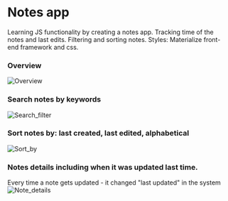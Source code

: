 # Notes app

Learning JS functionality by creating a notes app. Tracking time of the notes and last edits. Filtering and sorting notes. Styles: Materialize front-end framework and css.

### Overview
![Overview](https://user-images.githubusercontent.com/88268603/136172369-5c87c6db-7139-4f61-a358-386a9076756c.png)

### Search notes by keywords
![Search_filter](https://user-images.githubusercontent.com/88268603/136172367-a58cbf40-6330-4e18-ba77-ce6695659981.PNG)

### Sort notes by: last created, last edited, alphabetical  
![Sort_by](https://user-images.githubusercontent.com/88268603/136172363-6a5aeeb8-7bd8-450a-941b-2160054c9670.png)

### Notes details including when it was updated last time. 

Every time a note gets updated - it changed "last updated" in the system
![Note_details](https://user-images.githubusercontent.com/88268603/136172359-b8dd1caf-7e25-44be-bc9c-cc9e6d1bcdb0.PNG)
